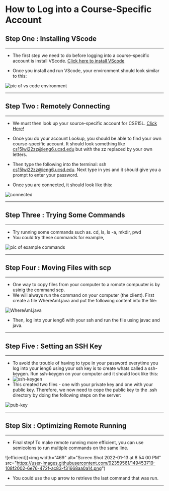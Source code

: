 # **How to Log into a Course-Specific Account**

## **Step One : Installing VScode**

---

- The first step we need to do before logging into a course-specific account is install VScode. [Click here to install VScode](https://code.visualstudio.com)

- Once you install and run VScode, your environment should look similar to this:

![pic of vs code environment](https://user-images.githubusercontent.com/92359561/149450527-f2d3b1ec-84ce-4c0b-9e99-1a44108d5329.png)

---

## **Step Two : Remotely Connecting**

---

- We must then look up your source-specific account for CSE15L. [Click Here!](https://sdacs.ucsd.edu/~icc/index.php)

- Once you do your account Lookup, you should be able to find your own course-specific account. It should look something like cs15lwi22zz@ieng6.ucsd.edu but with the zz replaced by your own letters.

- Then type the following into the terminal: ssh cs15lwi22zz@ieng6.ucsd.edu. Next type in yes and it should give you a prompt to enter your password.

- Once you are connected, it should look like this:

![connected](https://user-images.githubusercontent.com/92359561/149451212-4df9bf37-cc50-4dce-9def-228a01f1b5d0.png)

---

## **Step Three : Trying Some Commands**

---

- Try running some commands such as. cd, ls, ls -a, mkdir, pwd
- You could try these commands for example,

![pic of example commands](https://user-images.githubusercontent.com/92359561/149451512-f506ab53-bf95-44ce-a359-d49ac519beeb.png)

---

## **Step Four : Moving Files with scp**

---

- One way to copy files from your computer to a romote compuuter is by usinig the command scp.
- We will always run the command on your computer (the client). First create a file WhereAmI.java and put the following content into the file:

![WhereAmI.java](https://user-images.githubusercontent.com/92359561/149452152-e586036d-781c-43a1-9395-924db2bb146e.png)

- Then, log into your ieng6 with your ssh and run the file using javac and java.

---

## **Step Five : Setting an SSH Key**

---

- To avoid the trouble of having to type in your password everytime you log into your ieng6 using your ssh key is to create whats called a ssh-keygen. Run ssh-keygen on your computer and it should look like this:
- ![ssh-keygen](https://user-images.githubusercontent.com/92359561/149452820-452ded7f-2825-4c33-850e-3ed64f34136b.png)
- This created two files - one with your private key and one with your public key. Therefore, we now need to cope the public key to the .ssh directory by doing the following steps on the server:

![pub-key](https://user-images.githubusercontent.com/92359561/149453178-b9c20ff0-ecc1-49a7-8bd6-71afd14f1186.png)

---

## **Step Six : Optimizing Remote Running**

---

- Final step! To make remote running more efficient, you can use semicolons to run multiple commands on the same line.

![efficient](<img width="469" alt="Screen Shot 2022-01-13 at 8 54 00 PM" src="https://user-images.githubusercontent.com/92359561/149453719-108f2002-6e76-472f-ac83-f31668aa0a14.png")

- You could use the up arrow to retrieve the last command that was run.

---
